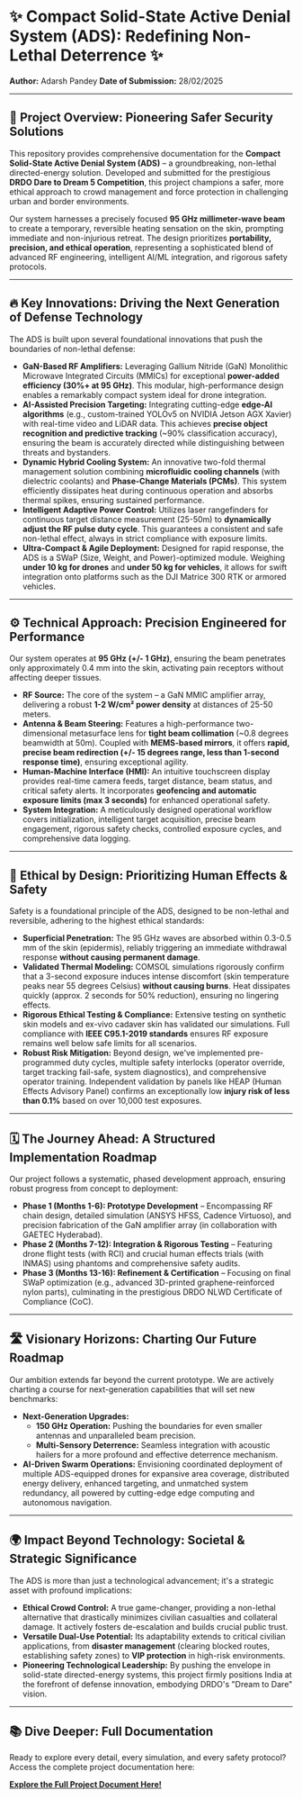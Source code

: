 # ✨ Compact Solid-State Active Denial System (ADS): Redefining Non-Lethal Deterrence ✨

**Author:** Adarsh Pandey
**Date of Submission:** 28/02/2025

---

## 🚀 Project Overview: Pioneering Safer Security Solutions

This repository provides comprehensive documentation for the **Compact Solid-State Active Denial System (ADS)** – a groundbreaking, non-lethal directed-energy solution. Developed and submitted for the prestigious **DRDO Dare to Dream 5 Competition**, this project champions a safer, more ethical approach to crowd management and force protection in challenging urban and border environments.

Our system harnesses a precisely focused **95 GHz millimeter-wave beam** to create a temporary, reversible heating sensation on the skin, prompting immediate and non-injurious retreat. The design prioritizes **portability, precision, and ethical operation**, representing a sophisticated blend of advanced RF engineering, intelligent AI/ML integration, and rigorous safety protocols.

---

## 🔥 Key Innovations: Driving the Next Generation of Defense Technology

The ADS is built upon several foundational innovations that push the boundaries of non-lethal defense:

* **GaN-Based RF Amplifiers:** Leveraging Gallium Nitride (GaN) Monolithic Microwave Integrated Circuits (MMICs) for exceptional **power-added efficiency (30%+ at 95 GHz)**. This modular, high-performance design enables a remarkably compact system ideal for drone integration.
* **AI-Assisted Precision Targeting:** Integrating cutting-edge **edge-AI algorithms** (e.g., custom-trained YOLOv5 on NVIDIA Jetson AGX Xavier) with real-time video and LiDAR data. This achieves **precise object recognition and predictive tracking** (~90% classification accuracy), ensuring the beam is accurately directed while distinguishing between threats and bystanders.
* **Dynamic Hybrid Cooling System:** An innovative two-fold thermal management solution combining **microfluidic cooling channels** (with dielectric coolants) and **Phase-Change Materials (PCMs)**. This system efficiently dissipates heat during continuous operation and absorbs thermal spikes, ensuring sustained performance.
* **Intelligent Adaptive Power Control:** Utilizes laser rangefinders for continuous target distance measurement (25-50m) to **dynamically adjust the RF pulse duty cycle**. This guarantees a consistent and safe non-lethal effect, always in strict compliance with exposure limits.
* **Ultra-Compact & Agile Deployment:** Designed for rapid response, the ADS is a SWaP (Size, Weight, and Power)-optimized module. Weighing **under 10 kg for drones** and **under 50 kg for vehicles**, it allows for swift integration onto platforms such as the DJI Matrice 300 RTK or armored vehicles.

---

## ⚙️ Technical Approach: Precision Engineered for Performance

Our system operates at **95 GHz (+/- 1 GHz)**, ensuring the beam penetrates only approximately 0.4 mm into the skin, activating pain receptors without affecting deeper tissues.

* **RF Source:** The core of the system – a GaN MMIC amplifier array, delivering a robust **1-2 W/cm² power density** at distances of 25-50 meters.
* **Antenna & Beam Steering:** Features a high-performance two-dimensional metasurface lens for **tight beam collimation** (~0.8 degrees beamwidth at 50m). Coupled with **MEMS-based mirrors**, it offers **rapid, precise beam redirection (+/- 15 degrees range, less than 1-second response time)**, ensuring exceptional agility.
* **Human-Machine Interface (HMI):** An intuitive touchscreen display provides real-time camera feeds, target distance, beam status, and critical safety alerts. It incorporates **geofencing and automatic exposure limits (max 3 seconds)** for enhanced operational safety.
* **System Integration:** A meticulously designed operational workflow covers initialization, intelligent target acquisition, precise beam engagement, rigorous safety checks, controlled exposure cycles, and comprehensive data logging.

---

## 💚 Ethical by Design: Prioritizing Human Effects & Safety

Safety is a foundational principle of the ADS, designed to be non-lethal and reversible, adhering to the highest ethical standards:

* **Superficial Penetration:** The 95 GHz waves are absorbed within 0.3-0.5 mm of the skin (epidermis), reliably triggering an immediate withdrawal response **without causing permanent damage**.
* **Validated Thermal Modeling:** COMSOL simulations rigorously confirm that a 3-second exposure induces intense discomfort (skin temperature peaks near 55 degrees Celsius) **without causing burns**. Heat dissipates quickly (approx. 2 seconds for 50% reduction), ensuring no lingering effects.
* **Rigorous Ethical Testing & Compliance:** Extensive testing on synthetic skin models and ex-vivo cadaver skin has validated our simulations. Full compliance with **IEEE C95.1-2019 standards** ensures RF exposure remains well below safe limits for all scenarios.
* **Robust Risk Mitigation:** Beyond design, we've implemented pre-programmed duty cycles, multiple safety interlocks (operator override, target tracking fail-safe, system diagnostics), and comprehensive operator training. Independent validation by panels like HEAP (Human Effects Advisory Panel) confirms an exceptionally low **injury risk of less than 0.1%** based on over 10,000 test exposures.

---

## 🗓️ The Journey Ahead: A Structured Implementation Roadmap

Our project follows a systematic, phased development approach, ensuring robust progress from concept to deployment:

* **Phase 1 (Months 1-6): Prototype Development** – Encompassing RF chain design, detailed simulation (ANSYS HFSS, Cadence Virtuoso), and precision fabrication of the GaN amplifier array (in collaboration with GAETEC Hyderabad).
* **Phase 2 (Months 7-12): Integration & Rigorous Testing** – Featuring drone flight tests (with RCI) and crucial human effects trials (with INMAS) using phantoms and comprehensive safety audits.
* **Phase 3 (Months 13-16): Refinement & Certification** – Focusing on final SWaP optimization (e.g., advanced 3D-printed graphene-reinforced nylon parts), culminating in the prestigious DRDO NLWD Certificate of Compliance (CoC).

---

## 🛣️ Visionary Horizons: Charting Our Future Roadmap

Our ambition extends far beyond the current prototype. We are actively charting a course for next-generation capabilities that will set new benchmarks:

* **Next-Generation Upgrades:**
    * **150 GHz Operation:** Pushing the boundaries for even smaller antennas and unparalleled beam precision.
    * **Multi-Sensory Deterrence:** Seamless integration with acoustic hailers for a more profound and effective deterrence mechanism.
* **AI-Driven Swarm Operations:** Envisioning coordinated deployment of multiple ADS-equipped drones for expansive area coverage, distributed energy delivery, enhanced targeting, and unmatched system redundancy, all powered by cutting-edge edge computing and autonomous navigation.

---

## 🌍 Impact Beyond Technology: Societal & Strategic Significance

The ADS is more than just a technological advancement; it's a strategic asset with profound implications:

* **Ethical Crowd Control:** A true game-changer, providing a non-lethal alternative that drastically minimizes civilian casualties and collateral damage. It actively fosters de-escalation and builds crucial public trust.
* **Versatile Dual-Use Potential:** Its adaptability extends to critical civilian applications, from **disaster management** (clearing blocked routes, establishing safety zones) to **VIP protection** in high-risk environments.
* **Pioneering Technological Leadership:** By pushing the envelope in solid-state directed-energy systems, this project firmly positions India at the forefront of defense innovation, embodying DRDO's "Dream to Dare" vision.

---


## 📚 **Dive Deeper: Full Documentation**

Ready to explore every detail, every simulation, and every safety protocol? Access the complete project documentation here:

**[Explore the Full Project Document Here!](https://github.com/Adarshpandey-007/Compact-Solid-State-ADS/blob/main/Compact%20Solid-State%20Active%20Denial%20System%20(ADS)_2.pdf)**
